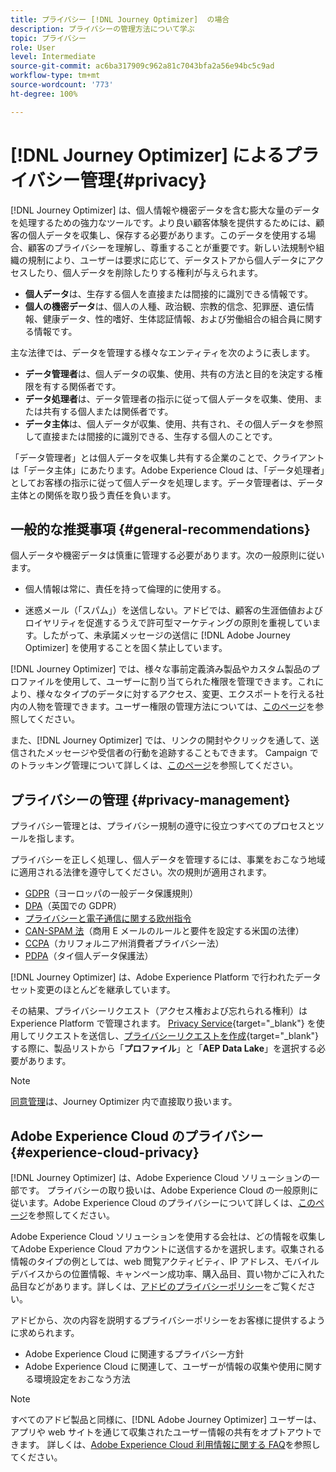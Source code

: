```yaml
---
title: プライバシー [!DNL Journey Optimizer]  の場合
description: プライバシーの管理方法について学ぶ
topic: プライバシー
role: User
level: Intermediate
source-git-commit: ac6ba317909c962a81c7043bfa2a56e94bc5c9ad
workflow-type: tm+mt
source-wordcount: '773'
ht-degree: 100%

---
```



# [!DNL Journey Optimizer] によるプライバシー管理{#privacy}

[!DNL Journey Optimizer] は、個人情報や機密データを含む膨大な量のデータを処理するための強力なツールです。より良い顧客体験を提供するためには、顧客の個人データを収集し、保存する必要があります。このデータを使用する場合、顧客のプライバシーを理解し、尊重することが重要です。新しい法規制や組織の規制により、ユーザーは要求に応じて、データストアから個人データにアクセスしたり、個人データを削除したりする権利が与えられます。

* **個人データ**&#x200B;は、生存する個人を直接または間接的に識別できる情報です。
* **個人の機密データ**&#x200B;は、個人の人種、政治観、宗教的信念、犯罪歴、遺伝情報、健康データ、性的嗜好、生体認証情報、および労働組合の組合員に関する情報です。

主な法律では、データを管理する様々なエンティティを次のように表します。

* **データ管理者**&#x200B;は、個人データの収集、使用、共有の方法と目的を決定する権限を有する関係者です。
* **データ処理者**&#x200B;は、データ管理者の指示に従って個人データを収集、使用、または共有する個人または関係者です。
* **データ主体**&#x200B;は、個人データが収集、使用、共有され、その個人データを参照して直接または間接的に識別できる、生存する個人のことです。

「データ管理者」とは個人データを収集し共有する企業のことで、クライアントは「データ主体」にあたります。Adobe Experience Cloud は、「データ処理者」としてお客様の指示に従って個人データを処理します。データ管理者は、データ主体との関係を取り扱う責任を負います。

## 一般的な推奨事項 {#general-recommendations}

個人データや機密データは慎重に管理する必要があります。次の一般原則に従います。

* 個人情報は常に、責任を持って倫理的に使用する。

* 迷惑メール（「スパム」）を送信しない。アドビでは、顧客の生涯価値およびロイヤリティを促進するうえで許可型マーケティングの原則を重視しています。したがって、未承諾メッセージの送信に [!DNL Adobe Journey Optimizer] を使用することを固く禁止しています。

[!DNL Journey Optimizer] では、様々な事前定義済み製品やカスタム製品のプロファイルを使用して、ユーザーに割り当てられた権限を管理できます。これにより、様々なタイプのデータに対するアクセス、変更、エクスポートを行える社内の人物を管理できます。ユーザー権限の管理方法については、[このページ](administration/permissions.md)を参照してください。

また、[!DNL Journey Optimizer] では、リンクの開封やクリックを通して、送信されたメッセージや受信者の行動を追跡することもできます。 Campaign でのトラッキング管理について詳しくは、[このページ](message-tracking.md)を参照してください。

## プライバシーの管理 {#privacy-management}

プライバシー管理とは、プライバシー規制の遵守に役立つすべてのプロセスとツールを指します。

プライバシーを正しく処理し、個人データを管理するには、事業をおこなう地域に適用される法律を遵守してください。次の規則が適用されます。

* [GDPR](https://ec.europa.eu/info/law/law-topic/data-protection/reform/what-does-general-data-protection-regulation-gdpr-govern_en)（ヨーロッパの一般データ保護規則）
* [DPA](https://www.gov.uk/data-protection)（英国での GDPR）
* [プライバシーと電子通信に関する欧州指令](https://eur-lex.europa.eu/legal-content/EN/TXT/?uri=CELEX:02002L0058-20091219)
* [CAN-SPAM 法](https://www.ftc.gov/tips-advice/business-center/guidance/can-spam-act-compliance-guide-business)（商用 E メールのルールと要件を設定する米国の法律）
* [CCPA](https://leginfo.legislature.ca.gov/faces/codes_displayText.xhtml?lawCode=CIV&amp;division=3.&amp;title=1.81.5.&amp;part=4.&amp;chapter=&amp;article=)（カリフォルニア州消費者プライバシー法）
* [PDPA](https://secureprivacy.ai/thailand-pdpa-summary-what-businesses-need-to-know/)（タイ個人データ保護法）

[!DNL Journey Optimizer] は、Adobe Experience Platform で行われたデータセット変更のほとんどを継承しています。

その結果、プライバシーリクエスト（アクセス権および忘れられる権利）は Experience Platform で管理されます。  [Privacy Service](https://experienceleague.adobe.com/docs/experience-platform/privacy/home.html?lang=ja){target=&quot;_blank&quot;} を使用してリクエストを送信し、[プライバシーリクエストを作成](https://experienceleague.adobe.com/docs/experience-platform/privacy/ui/user-guide.html?lang=ja#request-builder){target=&quot;_blank&quot;}する際に、製品リストから「**プロファイル**」と「**AEP Data Lake**」を選択する必要があります。<!--https://experienceleague.adobe.com/docs/experience-platform/privacy/home.html).-->

>[!NOTE]
>
>[同意管理](../../help/using/consent.md)は、Journey Optimizer 内で直接取り扱います。

## Adobe Experience Cloud のプライバシー {#experience-cloud-privacy}

[!DNL Journey Optimizer] は、Adobe Experience Cloud ソリューションの一部です。 プライバシーの取り扱いは、Adobe Experience Cloud の一般原則に従います。Adobe Experience Cloud のプライバシーについて詳しくは、[このページ](https://www.adobe.com/jp/privacy/experience-cloud.html)を参照してください。

Adobe Experience Cloud ソリューションを使用する会社は、どの情報を収集してAdobe Experience Cloud アカウントに送信するかを選択します。収集される情報のタイプの例としては、web 閲覧アクティビティ、IP アドレス、モバイルデバイスからの位置情報、キャンペーン成功率、購入品目、買い物かごに入れた品目などがあります。詳しくは、[アドビのプライバシーポリシー](https://www.adobe.com/jp/privacy/policy.html)をご覧ください。

アドビから、次の内容を説明するプライバシーポリシーをお客様に提供するように求められます。

* Adobe Experience Cloud に関連するプライバシー方針
* Adobe Experience Cloud に関連して、ユーザーが情報の収集や使用に関する環境設定をおこなう方法

>[!NOTE]
>
>すべてのアドビ製品と同様に、[!DNL Adobe Journey Optimizer] ユーザーは、アプリや web サイトを通じて収集されたユーザー情報の共有をオプトアウトできます。 詳しくは、[Adobe Experience Cloud 利用情報に関する FAQ](https://www.adobe.com/jp/privacy/experience-cloud-usage-info-faq.html)を参照してください。

<!--Because Journey Optimizer integrates with Adobe Experience Platform, where audiences are transferred from one system to another, you need to pay extra care to personal data protection.-->
